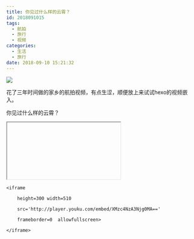 ```yaml
---
title: 你见过什么样的云霄？
id: 2018091015
tags:
  - 航拍
  - 旅行
  - 视频
categories:
  - 生活
  - 旅行
date: 2018-09-10 15:21:32
---
```



![](http://ww1.sinaimg.cn/large/d40b6c29gy1fvrksz5k6bj213p0laqv5.jpg)

花了三年时间做的家乡的航拍视频，有点生涩，顺便放上来试试hexo的视频嵌入。

你见过什么样的云霄？

<iframe 

	height=300 width=510 

​	src='http://player.youku.com/embed/XMzc4NzA3Njg0MA==' 

	frameborder=0  allowfullscreen>

</iframe>



```
<iframe 

	height=300 width=510 

	src='http://player.youku.com/embed/XMzc4NzA3Njg0MA==' 

	frameborder=0  allowfullscreen>

</iframe>

```

